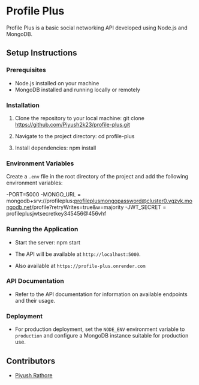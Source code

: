 # Profile Plus

Profile Plus is a basic social networking API developed using Node.js and MongoDB.

## Setup Instructions

### Prerequisites
- Node.js installed on your machine
- MongoDB installed and running locally or remotely

### Installation
1. Clone the repository to your local machine:
git clone <https://github.com/Piyush2k23/profile-plus.git>


2. Navigate to the project directory:
cd profile-plus

3. Install dependencies:
npm install


### Environment Variables
Create a `.env` file in the root directory of the project and add the following environment variables:

-PORT=5000
-MONGO_URL = mongodb+srv://profileplus:profileplusmongopassword@cluster0.vgzvk.mongodb.net/profile?retryWrites=true&w=majority
-JWT_SECRET = profileplusjwtsecretkey345456@456vhf

### Running the Application
- Start the server:
npm start

- The API will be available at `http://localhost:5000`. 
- Also available at `https://profile-plus.onrender.com`

### API Documentation
- Refer to the API documentation for information on available endpoints and their usage.

### Deployment
- For production deployment, set the `NODE_ENV` environment variable to `production` and configure a MongoDB instance suitable for production use.

## Contributors
- [Piyush Rathore](https://github.com/Piyush2k23)
